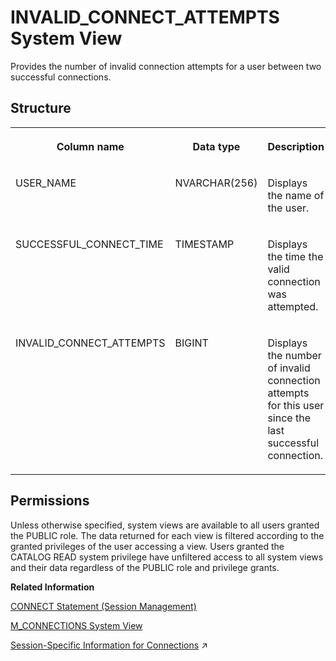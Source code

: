 <!-- loioea60f23498704b6ea225f44595151f61 -->

# INVALID\_CONNECT\_ATTEMPTS System View

Provides the number of invalid connection attempts for a user between two successful connections.



## Structure


<table>
<tr>
<th valign="top">

Column name

</th>
<th valign="top">

Data type

</th>
<th valign="top">

Description

</th>
</tr>
<tr>
<td valign="top">

USER\_NAME

</td>
<td valign="top">

NVARCHAR\(256\)

</td>
<td valign="top">

Displays the name of the user.

</td>
</tr>
<tr>
<td valign="top">

SUCCESSFUL\_CONNECT\_TIME

</td>
<td valign="top">

TIMESTAMP

</td>
<td valign="top">

Displays the time the valid connection was attempted.

</td>
</tr>
<tr>
<td valign="top">

INVALID\_CONNECT\_ATTEMPTS

</td>
<td valign="top">

BIGINT

</td>
<td valign="top">

Displays the number of invalid connection attempts for this user since the last successful connection.

</td>
</tr>
</table>



<a name="loioea60f23498704b6ea225f44595151f61__section_acl_srb_dzb"/>

## Permissions

Unless otherwise specified, system views are available to all users granted the PUBLIC role. The data returned for each view is filtered according to the granted privileges of the user accessing a view. Users granted the CATALOG READ system privilege have unfiltered access to all system views and their data regardless of the PUBLIC role and privilege grants.

**Related Information**  


[CONNECT Statement \(Session Management\)](../../010-SQL-Reference/012-SQL-Statements/connect-statement-session-management-20d3b9a.md "Connects to a database instance.")

[M\_CONNECTIONS System View](../022-Monitoring-Views/m-connections-system-view-20abcf1.md "Provides detailed information on connections between a client and a database. Information includes: connection status, client information, connection type, and resource utilization.")

[Session-Specific Information for Connections](https://help.sap.com/viewer/477aa413a36c4a95878460696fcc8896/2024_3_QRC/en-US/d80b8d7ddf944f55801a534b3ce036e3.html "Set session-specific client information on SAP HANA remote source connections.") :arrow_upper_right:

